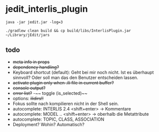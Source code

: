 # jedit_interlis_plugin

```
java -jar jedit.jar -log=3
```

```
./gradlew clean build && cp build/libs/InterlisPlugin.jar ~/Library/jEdit/jars
```


## todo

- ~~meta info in props~~
- ~~dependency handling?~~
- Keyboard shortcut (default): Geht bei mir noch nicht. Ist es überhaupt sinnvoll? Oder soll man das den Benutzer entscheiden lassen.
- ~~activate plugin only when .ili file in current buffer?~~
- ~~console output?~~ 
- ~~error list?~~ 
-~~ toggle (is_selected)~~
- options: ~~ilidirs!!~~
- Fokus sollte nach kompilieren nicht in der Shell sein.
- autocomplete: INTERLIS 2.4 <shift+enter> -> Kommentare
- autocomplete: MODEL .. <shift+enter> -> oberhalb die Metattribute
- autocomplete: TOPIC, CLASS, ASSOCIATION
- Deployment? Wohin? Automatisch?